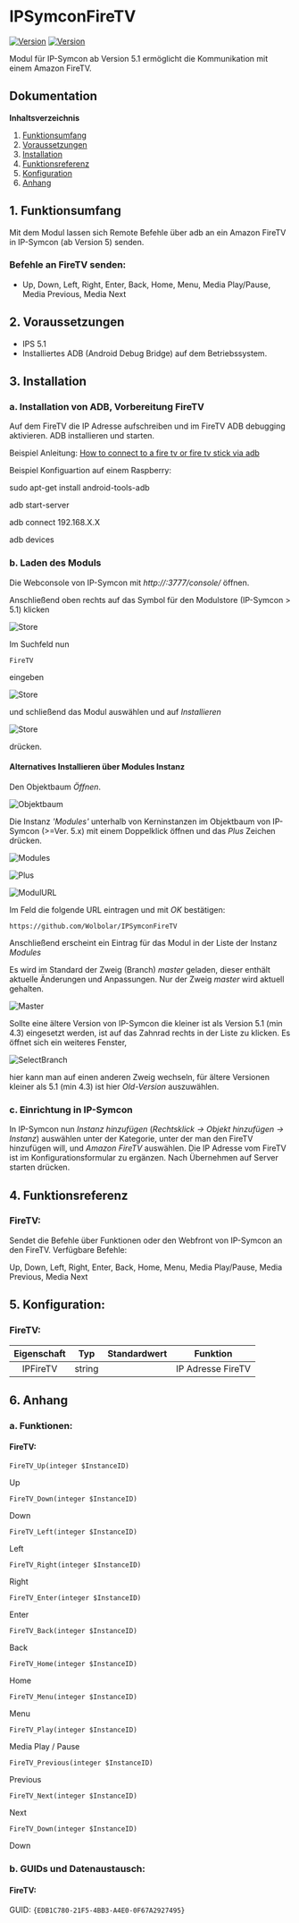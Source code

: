 # IPSymconFireTV
[![Version](https://img.shields.io/badge/Symcon-PHPModul-red.svg)](https://www.symcon.de/service/dokumentation/entwicklerbereich/sdk-tools/sdk-php/)
[![Version](https://img.shields.io/badge/Symcon%20Version-%3E%205.1-green.svg)](https://www.symcon.de/service/dokumentation/installation/)

Modul für IP-Symcon ab Version 5.1 ermöglicht die Kommunikation mit einem Amazon FireTV.

## Dokumentation

**Inhaltsverzeichnis**

1. [Funktionsumfang](#1-funktionsumfang)  
2. [Voraussetzungen](#2-voraussetzungen)  
3. [Installation](#3-installation)  
4. [Funktionsreferenz](#4-funktionsreferenz)
5. [Konfiguration](#5-konfiguration)  
6. [Anhang](#6-anhang)  


## 1. Funktionsumfang

Mit dem Modul lassen sich Remote Befehle über adb an ein Amazon FireTV in IP-Symcon (ab Version 5) senden. 

### Befehle an FireTV senden:  

 - Up, Down, Left, Right, Enter, Back, Home, Menu, Media Play/Pause, Media Previous, Media Next
 

## 2. Voraussetzungen

 - IPS 5.1
 - Installiertes ADB (Android Debug Bridge) auf dem Betriebssystem.



## 3. Installation

### a. Installation von ADB, Vorbereitung FireTV

   Auf dem FireTV die IP Adresse aufschreiben und im FireTV ADB debugging aktivieren.
   ADB installieren und starten.
   
   Beispiel Anleitung:
   [How to connect to a fire tv or fire tv stick via adb](http://www.aftvnews.com/how-to-connect-to-a-fire-tv-or-fire-tv-stick-via-adb/ "Connect FireTV with ADB")
   
   
   Beispiel Konfiguartion auf einem Raspberry:
   
   sudo apt-get install android-tools-adb
   
   adb start-server
   
   adb connect 192.168.X.X
   
   adb devices

### b. Laden des Moduls

Die Webconsole von IP-Symcon mit _http://<IP-Symcon IP>:3777/console/_ öffnen. 


Anschließend oben rechts auf das Symbol für den Modulstore (IP-Symcon > 5.1) klicken

![Store](img/store_icon.png?raw=true "open store")

Im Suchfeld nun

```
FireTV
```  

eingeben

![Store](img/module_store_search.png?raw=true "module search")

und schließend das Modul auswählen und auf _Installieren_

![Store](img/install.png?raw=true "install")

drücken.


#### Alternatives Installieren über Modules Instanz

Den Objektbaum _Öffnen_.

![Objektbaum](img/objektbaum.png?raw=true "Objektbaum")	

Die Instanz _'Modules'_ unterhalb von Kerninstanzen im Objektbaum von IP-Symcon (>=Ver. 5.x) mit einem Doppelklick öffnen und das  _Plus_ Zeichen drücken.

![Modules](img/Modules.png?raw=true "Modules")	

![Plus](img/plus.png?raw=true "Plus")	

![ModulURL](img/add_module.png?raw=true "Add Module")
 
Im Feld die folgende URL eintragen und mit _OK_ bestätigen:

```
https://github.com/Wolbolar/IPSymconFireTV
```  
	
Anschließend erscheint ein Eintrag für das Modul in der Liste der Instanz _Modules_    

Es wird im Standard der Zweig (Branch) _master_ geladen, dieser enthält aktuelle Änderungen und Anpassungen.
Nur der Zweig _master_ wird aktuell gehalten.

![Master](img/master.png?raw=true "master") 

Sollte eine ältere Version von IP-Symcon die kleiner ist als Version 5.1 (min 4.3) eingesetzt werden, ist auf das Zahnrad rechts in der Liste zu klicken.
Es öffnet sich ein weiteres Fenster,

![SelectBranch](img/select_branch.png?raw=true "select branch") 

hier kann man auf einen anderen Zweig wechseln, für ältere Versionen kleiner als 5.1 (min 4.3) ist hier
_Old-Version_ auszuwählen. 


### c. Einrichtung in IP-Symcon
	
In IP-Symcon nun _Instanz hinzufügen_ (_Rechtsklick -> Objekt hinzufügen -> Instanz_) auswählen unter der Kategorie, unter der man den FireTV hinzufügen will,
und _Amazon FireTV_ auswählen.
Die IP Adresse vom FireTV ist im Konfigurationsformular zu ergänzen. Nach Übernehmen auf Server starten drücken.

## 4. Funktionsreferenz

### FireTV:
Sendet die Befehle über Funktionen oder den Webfront von IP-Symcon an den FireTV.
Verfügbare Befehle:

Up, Down, Left, Right, Enter, Back, Home, Menu, Media Play/Pause, Media Previous, Media Next


## 5. Konfiguration:

### FireTV:

| Eigenschaft | Typ     | Standardwert | Funktion                                  |
| :---------: | :-----: | :----------: | :---------------------------------------: |
| IPFireTV    | string  |              | IP Adresse FireTV                         |


## 6. Anhang

###  a. Funktionen:

#### FireTV:

`FireTV_Up(integer $InstanceID)`

Up

`FireTV_Down(integer $InstanceID)`

Down

`FireTV_Left(integer $InstanceID)`

Left

`FireTV_Right(integer $InstanceID)`

Right

`FireTV_Enter(integer $InstanceID)`

Enter       

`FireTV_Back(integer $InstanceID)`

Back 

`FireTV_Home(integer $InstanceID)`

Home 

`FireTV_Menu(integer $InstanceID)`

Menu 

`FireTV_Play(integer $InstanceID)`

Media Play / Pause 

`FireTV_Previous(integer $InstanceID)`

Previous 

`FireTV_Next(integer $InstanceID)`

Next 

`FireTV_Down(integer $InstanceID)`

Down 

###  b. GUIDs und Datenaustausch:

#### FireTV:

GUID: `{EDB1C780-21F5-4BB3-A4E0-0F67A2927495}` 